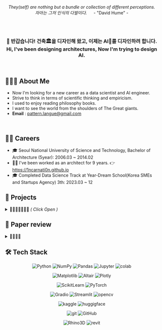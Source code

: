 
<p align="center" >
<i> They(self) are nothing but a bundle or collection of different perceptions. <br>
자아는 그저 인식의 다발이다. </i> &emsp; - "David Hume" -
</p>

<br>
<br>

<h3 align="center" >
👋 반갑습니다! 건축🏛을 디자인해 왔고, 이제는 AI🦾를 디자인하려 합니다. <br>
Hi, I've been designing architectures, Now I'm trying to design AI.
</h3>

<br>

## 🧑🏻‍💻 About Me

- Now I'm looking for a new career as a data scientist and AI engineer.
- Strive to think in terms of scientific thinking and empiricism.
- I used to enjoy reading philosophy books.
- I want to see the world from the shoulders of The Great giants.
- **Email** : pattern.langue@gmail.com

<br>

## 🧗🏻 Careers

- 🎓 Seoul National University of Science and Technology, Bachelor of Architecture (5year): 2006.03 ~ 2014.02
- 👷‍♂️ I've been worked as an architect for 9 years. 👉 https://1ncarnati0n.github.io
- 🎓 Completed Data Science Track at Year-Dream School(Korea SMEs and Startups Agency) 3th: 2023.03 ~ 12

## 🎯 Projects

<details>
<summary> 📂📂📂📂📂📂📂 <text style="font-style:italic"> ( Click Open ) </text> </summary>

| Type        | Date     | Title                                                              | Task                      | Result         | Host              |
| ----------- | -------- | ------------------------------------------------------------------ | ------------------------- | -------------- | ----------------- |
| Project     | 23.05    | [교육기업 결제데이터 EDA](https://github.com/YearDream9jo/EDA_Project) | Exploratory Data Analysis | 우수 평가 | Day1company |
| Competition | 23.06    | [**ICR-Identifying Age-Related Conditions**](https://github.com/1ncarnati0n/Kaggle_ICR) | Binary Classification | 🥉Bronze | Kaggle |
| Project     | 23.08    | [Diffusion Limited Aggregation](https://github.com/1ncarnati0n/makingDLA) | Computational Design | Implement | Own Project |
| Competition | 23.09    | 119 신고 접수량 예측 | Time Series Prediction | $5^{th}/60$ | AI CONNECT <br> (Mind's&Company) |
| Competition | 23.09~10 | 이미지 기반 제품 결함 탐지 | Image Classification | $4^{th}/64$ | AI CONNECT <br> (Mind's&Company) |
| Competition | 23.10~11 | 자연스러운 영한 번역문 생성 과제 | Translation | $8^{th}/64$ | AI CONNECT <br> (Mind's&Company) |
| Project     | 23.11~12 | [**StartUp 기업연계 프로젝트**](https://github.com/1ncarnati0n/inpaintingVideo) | 영상 내 객체 및 로고 인페인팅 | 최종 **우수 PJT 선정** | Mind's&Company, <br> 커넥트브릭 |
| Competition | 24.01    | Enefit-Predict Energy Behavior of Prosumers | Time Series Prediction | on-going | Kaggle |

</details>

## 📝 Paper review

<details>
<summary> 📂📂📂📂 </summary>

- **VggNet**, 2014 **|** Very deep convolutional networks for large-scale image recognition
- **GoogLeNet**, 2014 **|** Going Deeper with Convolutions
- **ResNet**, 2015 **|** Deep Residual Learning for Image Recognition
- **Transformer**, 2017 **|** Attention is all you need

&nbsp;&nbsp;&nbsp;&nbsp;&nbsp; 📌 *Implement by PyTorch*
</details>

## 🛠 Tech Stack

<div align="center">

![Python](https://img.shields.io/badge/Python-ffe74a.svg?style=flat&logo=Python&logoColor=blue) 
![NumPy](https://img.shields.io/badge/NumPy-4d77cf.svg?style=flat&logo=NumPy&logoColor=4dabcf) 
![Pandas](https://img.shields.io/badge/Pandas-130654.svg?style=flat&logo=Pandas&logoColor=whitle) 
![Jupyter](https://img.shields.io/badge/Jupyter-F37627.svg?style=flat&logo=Jupyter&logoColor=white) 
![colab](https://img.shields.io/badge/Google%20Colab-white.svg?style=flat&logo=Google%20Colab&logoColor=F9AA00)

![Matplotlib](https://img.shields.io/badge/Matplotlib-11557C.svg?style=flat&logo=Matplotlib&logoColor=white) 
![Altair](https://img.shields.io/badge/Vega%20Altair-fbc234.svg?style=flat&logo=Vega%20Altair&logoColor=black) 
![Plotly](https://img.shields.io/badge/Plotly-262626.svg?style=flat&logo=Plotly&logoColor=white) 

![ScikitLearn](https://img.shields.io/badge/Scikit%20Learn-F79939.svg?style=flat&logo=Scikit%20Learn&logoColor=3499CD) 
![PyTorch](https://img.shields.io/badge/PyTorch-ffffff.svg?style=flat&logo=PyTorch&logoColor=EE4C2C)

![Gradio](https://img.shields.io/badge/Gradio-FE7F01.svg?style=flat&logo=Gradio&logoColor=white) 
![Streamlit](https://img.shields.io/badge/streamlit-white.svg?style=flat&logo=streamlit&logoColor=ff4b4b) 
![opencv](https://img.shields.io/badge/OpenCV-63c1ff.svg?style=flat&logo=OpenCV&logoColor=black)

![kaggle](https://img.shields.io/badge/kaggle-1EBEFF.svg?style=flat&logo=kaggle&logoColor=white) 
![huggigface](https://img.shields.io/badge/%F0%9F%A4%97%20Hugging%20Face-white.svg?style=flatlogo=%F0%9F%A4%97%20Hugging%20Face&logoColor=white)

![git](https://img.shields.io/badge/Git-F37627.svg?style=flat&logo=Git&logoColor=white) 
![GitHub](https://img.shields.io/badge/GitHub-181717.svg?style=flat&logo=GitHub&logoColor=white)

![Rhino3D](https://img.shields.io/badge/Rhinoceros-363636.svg?style=flat&logo=Rhinoceros&logoColor=white) 
![revit](https://img.shields.io/badge/Autodesk%20Revit-176AFF.svg?style=flat&logo=Autodesk%20Revit&logoColor=white)

</div>
